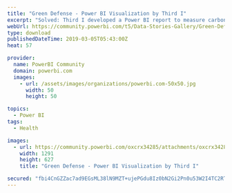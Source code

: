 ```yaml
---
title: "Green Defense - Power BI Visualization by Third I"
excerpt: "Solved: Third I developed a Power BI report to measure carbon footprint and overall energy expenses incurred by consumers. The report was built using"
webUrl: https://community.powerbi.com/t5/Data-Stories-Gallery/Green-Defense-Power-BI-Visualization-by-Third-I/m-p/637230
type: download
publishedDateTime: 2019-03-05T05:43:00Z
heat: 57

provider:
  name: PowerBI Community
  domain: powerbi.com
  images:
    - url: /assets/images/organizations/powerbi.com-50x50.jpg
      width: 50
      height: 50

topics:
  - Power BI
tags:
  - Health

images:
  - url: https://community.powerbi.com/oxcrx34285/attachments/oxcrx34285/DataStoriesGallery/2537/3/Third%20I_GreenDefense_Report.PNG
    width: 1291
    height: 627
    title: "Green Defense - Power BI Visualization by Third I"

secured: "fbi4CnGZZac7ad9EGsML38lN9MZT+ujePGdu8Iz0bN2Gi2Pn0u53W2I4TC2RTq7L9WMlRSzoEfIIhBhXwrOWCLokCvjeI8Kv+M5QAq1MrpI9yCdT2OYPw9CADQUpGzfcpe8koQjtoT030VLBCOfQgJUnGAFAQLITgUf3Fsz4B0MR2zCy7kCgwHNXl+3doRFB1co9yozOJvThsll3tl1fcRHaFQP282r7JY5nQKFD93QOHf0u2d3GJ58c1z7/+ZU4RFLa9dOAfQyu6ADaJJoRZN5LXdx5ASHX+zDxZKmFYof2CaeHplSMBtmoKHO90x76UpsdqO167r7d1OkYtyQ0BcPhskJCWAb/jpD+T+xm87TChWw1gYLJVfMd23Ez7hZl;lSOAkrQe0w4+a8WMtRrmIg=="
---
```


